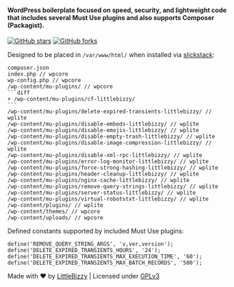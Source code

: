 #### WordPress boilerplate focused on speed, security, and lightweight code that includes several Must Use plugins and also supports Composer (Packagist).

[![GitHub stars](https://img.shields.io/github/stars/littlebizzy/wplite.svg?style=social&logo=github&label=Star)](https://github.com/littlebizzy/wplite/stargazers) [![GitHub forks](https://img.shields.io/github/forks/littlebizzy/wplite.svg?style=social&logo=github&label=Fork)](https://github.com/littlebizzy/wplite/fork)

Designed to be placed in `/var/www/html/` when installed via [slickstack](https://slickstack.io):

    composer.json
    index.php // wpcore
    wp-config.php // wpcore
    /wp-content/mu-plugins/ // wpcore
    ```diff
    + /wp-content/mu-plugins/cf-littlebizzy/
    ```
    /wp-content/mu-plugins/delete-expired-transients-littlebizzy/ // wplite
    /wp-content/mu-plugins/disable-embeds-littlebizzy/ // wplite
    /wp-content/mu-plugins/disable-emojis-littlebizzy/ // wplite
    /wp-content/mu-plugins/disable-empty-trash-littlebizzy/ // wplite
    /wp-content/mu-plugins/disable-image-compression-littlebizzy/ // wplite
    /wp-content/mu-plugins/disable-xml-rpc-littlebizzy/ // wplite
    /wp-content/mu-plugins/error-log-monitor-littlebizzy/ // wplite
    /wp-content/mu-plugins/force-strong-hashing-littlebizzy/ // wplite
    /wp-content/mu-plugins/header-cleanup-littlebizzy/ // wplite
    /wp-content/mu-plugins/nginx-cache-littlebizzy/ // wplite
    /wp-content/mu-plugins/remove-query-strings-littlebizzy/ // wplite
    /wp-content/mu-plugins/server-status-littlebizzy/ // wplite
    /wp-content/mu-plugins/virtual-robotstxt-littlebizzy/ // wplite
    /wp-content/plugins/ // wplite
    /wp-content/themes/ // wpcore
    /wp-content/uploads/ // wpcore

Defined constants supported by included Must Use plugins:

    define('REMOVE_QUERY_STRING_ARGS', 'v,ver,version');
    define('DELETE_EXPIRED_TRANSIENTS_HOURS', '24');
    define('DELETE_EXPIRED_TRANSIENTS_MAX_EXECUTION_TIME', '60');
    define('DELETE_EXPIRED_TRANSIENTS_MAX_BATCH_RECORDS', '500');

Made with ❤ by [LittleBizzy](https://www.littlebizzy.com) | Licensed under [GPLv3](https://www.gnu.org/licenses/gpl-3.0)
